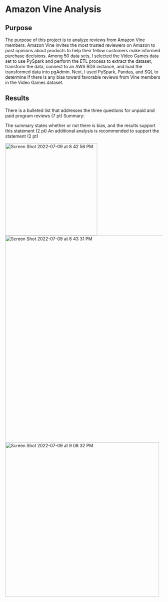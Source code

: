 # Amazon Vine Analysis

## Purpose 

The purpose of this project is to analyze reviews from Amazon Vine members. Amazon Vine invites the most trusted reviewers on Amazon to post opinions about products to help their fellow customers make informed purchase decisions. Among 50 data sets, I selected the Video Games data set to use PySpark and perform the ETL process to extract the dataset, transform the data, connect to an AWS RDS instance, and load the transformed data into pgAdmin. Next, I used PySpark, Pandas, and SQL to determine if there is any bias toward favorable reviews from Vine members in the Video Games dataset. 

## Results 

There is a bulleted list that addresses the three questions for unpaid and paid program reviews (7 pt)
Summary:

The summary states whether or not there is bias, and the results support this statement (2 pt)
An additional analysis is recommended to support the statement (2 pt)


<img width="294" alt="Screen Shot 2022-07-09 at 8 42 56 PM" src="https://user-images.githubusercontent.com/95447175/178129743-68ab85a2-57d5-4ffd-8aab-f1b3abf083dd.png">

<img width="659" alt="Screen Shot 2022-07-09 at 8 43 31 PM" src="https://user-images.githubusercontent.com/95447175/178129747-8cfa0103-c8af-45e5-913c-184a2c1636bb.png">

<img width="492" alt="Screen Shot 2022-07-09 at 9 08 32 PM" src="https://user-images.githubusercontent.com/95447175/178129749-ef7baad9-30ad-4629-9749-465e54f05080.png">

